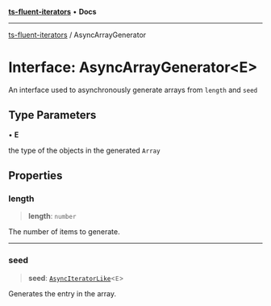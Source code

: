 [**ts-fluent-iterators**](../README.md) • **Docs**

---

[ts-fluent-iterators](../README.md) / AsyncArrayGenerator

# Interface: AsyncArrayGenerator\<E\>

An interface used to asynchronously generate arrays from `length` and `seed`

## Type Parameters

• **E**

the type of the objects in the generated `Array`

## Properties

### length

> **length**: `number`

The number of items to generate.

---

### seed

> **seed**: [`AsyncIteratorLike`](../type-aliases/AsyncIteratorLike.md)\<`E`\>

Generates the entry in the array.
